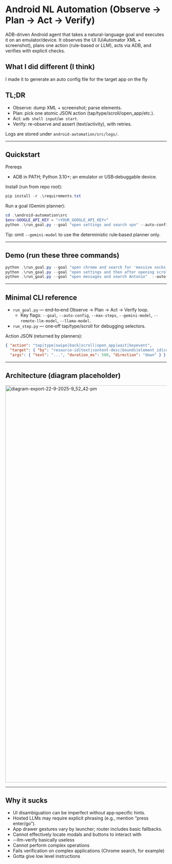 # Android NL Automation (Observe → Plan → Act → Verify)

ADB-driven Android agent that takes a natural-language goal and executes it on an emulator/device. It observes the UI (UiAutomator XML + screenshot), plans one action (rule-based or LLM), acts via ADB, and verifies with explicit checks.

## What I did different (I think)
I made it to generate an auto config file for the target app on the fly

## TL;DR
- Observe: dump XML + screenshot; parse elements.
- Plan: pick one atomic JSON action (tap/type/scroll/open_app/etc.).
- Act: `adb shell input`/`am start`.
- Verify: re-observe and assert (text/activity), with retries.

Logs are stored under `android-automation/src/logs/`.

---

## Quickstart

Prereqs
- ADB in PATH; Python 3.10+; an emulator or USB‑debuggable device.

Install (run from repo root):

```powershell
pip install -r .\requirements.txt
```

Run a goal (Gemini planner):

```powershell
cd .\android-automation\src
$env:GOOGLE_API_KEY = "<YOUR_GOOGLE_API_KEY>"
python .\run_goal.py --goal "open settings and search vpn" --auto-config --max-steps 20 --gemini-model "gemini-1.5-flash"
```

Tip: omit `--gemini-model` to use the deterministic rule‑based planner only.

---

## Demo (run these three commands)

```powershell
python .\run_goal.py --goal "open chrome and search for 'massive socks' and click on Go/or inupt [return] to make a request" --auto-config --max-steps 20 --gemini-model "gemini-1.5-flash" --gemini-api-key ""
python .\run_goal.py --goal "open settings and then after opening scroll down to find system and tap on it" --auto-config --max-steps 20 --gemini-model "gemini-1.5-flash" --gemini-api-key "" 
python .\run_goal.py --goal "open messages and search Antonio"  --auto-config --max-steps 20 --gemini-model "gemini-1.5-flash" --gemini-api-key
```

---

## Minimal CLI reference

- `run_goal.py` — end‑to‑end Observe → Plan → Act → Verify loop.
  - Key flags: `--goal`, `--auto-config`, `--max-steps`, `--gemini-model`, `--remote-llm-model`, `--llama-model`.
- `run_step.py` — one‑off tap/type/scroll for debugging selectors.

Action JSON (returned by planners):

```json
{ "action": "tap|type|swipe|back|scroll|open_app|wait|keyevent",
  "target": { "by": "resource-id|text|content-desc|bounds|element_id|component", "value": "..." },
  "args": { "text": "...", "duration_ms": 500, "direction": "down" } }
```

---

## Architecture (diagram placeholder)

<img width="2958" height="1242" alt="diagram-export-22-9-2025-9_52_42-pm" src="https://github.com/user-attachments/assets/e60121be-119b-48e0-b322-c82d790dd196" />


---

## Why it sucks
- UI disambiguation can be imperfect without app‑specific hints.
- Hosted LLMs may require explicit phrasing (e.g., mention “press enter/go”).
- App drawer gestures vary by launcher; router includes basic fallbacks.
- Cannot effectively locate modals and buttons to interact with
- --llm-verify basically useless
- Cannot perform complex operations
- Fails verification on complex applications (Chrome search, for example)
- Gotta give low level instructions
